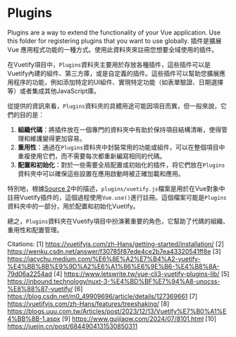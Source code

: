# Plugins

Plugins are a way to extend the functionality of your Vue application. Use this folder for registering plugins that you want to use globally.
插件是擴展 Vue 應用程式功能的一種方式。使用此資料夾來註冊您想要全域使用的插件。

在Vuetify項目中，`Plugins`資料夾主要用於存放各種插件，這些插件可以是Vuetify內建的組件、第三方庫，或是自定義的插件。這些插件可以幫助您擴展應用程序的功能，例如添加特定的UI組件、實現特定功能（如表單驗證、日期選擇等）或者集成其他JavaScript庫。

從提供的資訊來看，`Plugins`資料夾的具體用途可能因項目而異，但一般來說，它們的目的是：

1. **組織代碼**：將插件放在一個專門的資料夾中有助於保持項目結構清晰，使得管理和維護變得更加容易。
2. **重用性**：通過在`Plugins`資料夾中封裝常用的功能或組件，可以在整個項目中重複使用它們，而不需要每次都重新編寫相同的代碼。
3. **配置和初始化**：對於一些需要全局配置或初始化的插件，将它們放在`Plugins`資料夾中可以確保這些設置在應用啟動時被正確加載和應用。

特別地，根據[Source 2](https://jacychu.medium.com/%E6%8E%A2%E7%B4%A2-vuetify-%E4%BB%8B%E9%9D%A2%E6%A1%86%E6%9E%B6-%E4%B8%8A-79d06a2254ad)中的描述，`plugins/vuetify.js`檔案是用於在Vue對象中註冊Vuetify插件的，這個過程使用`Vue.use()`進行註冊。這個檔案可能是`Plugins`資料夾中的一部分，用於配置和初始化Vuetify。

總之，`Plugins`資料夾在Vuetify項目中扮演著重要的角色，它幫助了代碼的組織、重用性和配置管理。

Citations:
[1] https://vuetifyjs.com/zh-Hans/getting-started/installation/
[2] https://wenku.csdn.net/answer/f30785f87ede4ce2b7ea43320541ff8e
[3] https://jacychu.medium.com/%E6%8E%A2%E7%B4%A2-vuetify-%E4%BB%8B%E9%9D%A2%E6%A1%86%E6%9E%B6-%E4%B8%8A-79d06a2254ad
[4] https://www.letswrite.tw/vue-cli3-vuetify-plugins-lib/
[5] https://inbound.technology/nuxt-3-%E4%BD%BF%E7%94%A8-unocss-%E8%88%87-vuetify/
[6] https://blog.csdn.net/m0_49909696/article/details/127369661
[7] https://vuetifyjs.com/zh-Hans/features/treeshaking/
[8] https://blogs.uuu.com.tw/Articles/post/2023/12/13/Vuetify%E7%B0%A1%E4%BB%8B-1.aspx
[9] https://www.guijiaow.com/2024/07/8101.html
[10] https://juejin.cn/post/6844904131530850311